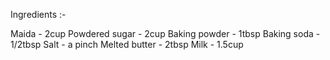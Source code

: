 Ingredients :-

Maida - 2cup
Powdered sugar - 2cup
Baking powder - 1tbsp
Baking soda - 1/2tbsp
Salt - a pinch
Melted butter - 2tbsp
Milk - 1.5cup


